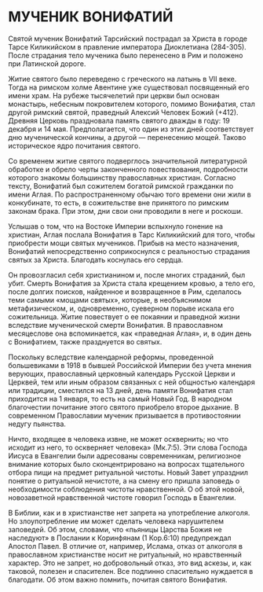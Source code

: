 # МУЧЕНИК ВОНИФАТИЙ

Святой мученик Вонифатий Тарсийский пострадал за Христа в городе Тарсе Киликийском в правление императора Диоклетиана (284-305). После страдания тело мученика было перенесено в Рим и положено при Латинской дороге.

Житие святого было переведено с греческого на латынь в VII веке. Тогда на римском холме Авентине уже существовал посвященный его имени храм. На рубеже тысячелетий при церкви был основан монастырь, небесным покровителем которого, помимо Вонифатия, стал другой римский святой, праведный Алексий Человек Божий (+412). Древняя Церковь праздновала память святого дважды в году: 19 декабря и 14 мая. Предполагается, что один из этих дней соответствует дню мученической кончины, а другой — перенесению мощей. Таково историческое ядро почитания святого.

Со временем житие святого подверглось значительной литературной обработке и обрело черты законченного повествования, подробности которого знакомы большинству православных христиан. Согласно тексту, Вонифатий был сожителем богатой римской гражданки по имени Аглая. По распространенному обычаю того времени они жили в конкубинате, то есть, в сожительстве вне принятого по римским законам брака. При этом, дни свои они проводили в неге и роскоши.

Услышав о том, что на Востоке Империи вспыхнуло гонение на христиан, Аглая послала Вонифатия в Тарс Киликийский для того, чтобы приобрести мощи святых мучеников. Прибыв на место назначения, Вонифатий непосредственно соприкоснулся с реальностью страдания святых за Христа. Благодать коснулась его сердца.

Он провозгласил себя христианином и, после многих страданий, был убит. Смерть Вонифатия за Христа стала крещением кровью, а тело его, после долгих поисков, найденное и возвращенное в Рим, сделалось теми самыми «мощами святых», которые, в необъяснимом метафизическом, и, одновременно, суеверном порыве искала его сожительница. Житие повествует о ее покаянии и праведной жизни вследствие мученической смерти Вонифатия. В православном месяцеслове она вспоминается, как «праведная Аглая», и, в один день с Вонифатием, также празднуется во святых.

Поскольку вследствие календарной реформы, проведенной большевиками в 1918 в бывшей Российской Империи без учета мнения верующих, православный церковный календарь Русской Церкви и Церквей, тем или иным образом связанных с ней общностью календаря или традиции, сместился на 13 дней, день памяти Вонифатия стал приходится на 1 января, то есть на самый Новый Год. В народном благочестии почитание этого святого приобрело второе дыхание. В современном Православии мученик призывается в противостоянии недугу пьянства.

Ничто, входящее в человека извне, не может осквернить; но что исходит из него, то оскверняет человека» (Мк.7:5). Эти слова Господа Иисуса в Евангелии были адресованы современникам, религиозное внимание которых было сконцентрировано на вопросах тщательного отбора пищи на предмет ритуальной чистоты. Новый Завет упразднил понятие о ритуальной нечистоте, а на смену его пришла заповедь о необходимости соблюдения чистоты нравственной. О об этой новой, новозаветной нравственной чистоте говорил Господь в Евангелии.

В Библии, как и в христианстве нет запрета на употребление алкоголя. Но злоупотребление им может сделать человека нарушителем заповедей. Об этом, словами, что «пьяницы Царства Божия не наследуют» в Послании к Коринфянам (1 Кор.6:10) предупреждал Апостол Павел. В отличие от, например, Ислама, отказ от алкоголя в православном христианстве носит не ритуальный, но нравственный характер. Это не запрет, но добровольный отказ, это вид аскезы, и, как таковой, полезен и спасителен. Все подлинно спасительно нуждается в благодати. Об этом важно помнить, почитая святого Вонифатия.
